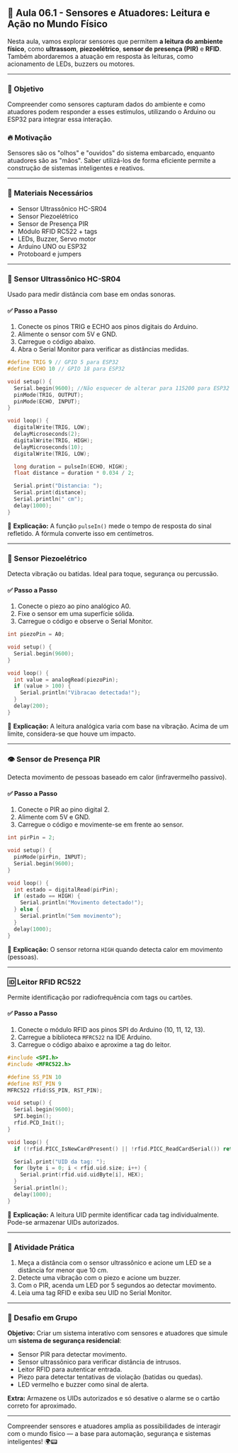 ## 📘 Aula 06.1 - Sensores e Atuadores: Leitura e Ação no Mundo Físico

Nesta aula, vamos explorar sensores que permitem **a leitura do ambiente físico**, como **ultrassom**, **piezoelétrico**, **sensor de presença (PIR)** e **RFID**. Também abordaremos a atuação em resposta às leituras, como acionamento de LEDs, buzzers ou motores.

---

### 🎯 Objetivo
Compreender como sensores capturam dados do ambiente e como atuadores podem responder a esses estímulos, utilizando o Arduino ou ESP32 para integrar essa interação.

### 🔥 Motivação
Sensores são os "olhos" e "ouvidos" do sistema embarcado, enquanto atuadores são as "mãos". Saber utilizá-los de forma eficiente permite a construção de sistemas inteligentes e reativos.

---

### 🔧 Materiais Necessários
- Sensor Ultrassônico HC-SR04
- Sensor Piezoelétrico
- Sensor de Presença PIR
- Módulo RFID RC522 + tags
- LEDs, Buzzer, Servo motor
- Arduino UNO ou ESP32
- Protoboard e jumpers

---

### 📏 Sensor Ultrassônico HC-SR04
Usado para medir distância com base em ondas sonoras.

#### ✅ Passo a Passo
1. Conecte os pinos TRIG e ECHO aos pinos digitais do Arduino.
2. Alimente o sensor com 5V e GND.
3. Carregue o código abaixo.
4. Abra o Serial Monitor para verificar as distâncias medidas.

```cpp
#define TRIG 9 // GPIO 5 para ESP32
#define ECHO 10 // GPIO 18 para ESP32

void setup() {
  Serial.begin(9600); //Não esquecer de alterar para 115200 para ESP32
  pinMode(TRIG, OUTPUT);
  pinMode(ECHO, INPUT);
}

void loop() {
  digitalWrite(TRIG, LOW);
  delayMicroseconds(2);
  digitalWrite(TRIG, HIGH);
  delayMicroseconds(10);
  digitalWrite(TRIG, LOW);

  long duration = pulseIn(ECHO, HIGH);
  float distance = duration * 0.034 / 2;

  Serial.print("Distancia: ");
  Serial.print(distance);
  Serial.println(" cm");
  delay(1000);
}
```

📌 **Explicação:** A função `pulseIn()` mede o tempo de resposta do sinal refletido. A fórmula converte isso em centímetros.

---

### 🎵 Sensor Piezoelétrico
Detecta vibração ou batidas. Ideal para toque, segurança ou percussão.

#### ✅ Passo a Passo
1. Conecte o piezo ao pino analógico A0.
2. Fixe o sensor em uma superfície sólida.
3. Carregue o código e observe o Serial Monitor.

```cpp
int piezoPin = A0;

void setup() {
  Serial.begin(9600);
}

void loop() {
  int value = analogRead(piezoPin);
  if (value > 100) {
    Serial.println("Vibracao detectada!");
  }
  delay(200);
}
```

📌 **Explicação:** A leitura analógica varia com base na vibração. Acima de um limite, considera-se que houve um impacto.

---

### 👁️ Sensor de Presença PIR
Detecta movimento de pessoas baseado em calor (infravermelho passivo).

#### ✅ Passo a Passo
1. Conecte o PIR ao pino digital 2.
2. Alimente com 5V e GND.
3. Carregue o código e movimente-se em frente ao sensor.

```cpp
int pirPin = 2;

void setup() {
  pinMode(pirPin, INPUT);
  Serial.begin(9600);
}

void loop() {
  int estado = digitalRead(pirPin);
  if (estado == HIGH) {
    Serial.println("Movimento detectado!");
  } else {
    Serial.println("Sem movimento");
  }
  delay(1000);
}
```

📌 **Explicação:** O sensor retorna `HIGH` quando detecta calor em movimento (pessoas).

---

### 🆔 Leitor RFID RC522
Permite identificação por radiofrequência com tags ou cartões.

#### ✅ Passo a Passo
1. Conecte o módulo RFID aos pinos SPI do Arduino (10, 11, 12, 13).
2. Carregue a biblioteca `MFRC522` na IDE Arduino.
3. Carregue o código abaixo e aproxime a tag do leitor.

```cpp
#include <SPI.h>
#include <MFRC522.h>

#define SS_PIN 10
#define RST_PIN 9
MFRC522 rfid(SS_PIN, RST_PIN);

void setup() {
  Serial.begin(9600);
  SPI.begin(); 
  rfid.PCD_Init(); 
}

void loop() {
  if (!rfid.PICC_IsNewCardPresent() || !rfid.PICC_ReadCardSerial()) return;

  Serial.print("UID da tag: ");
  for (byte i = 0; i < rfid.uid.size; i++) {
    Serial.print(rfid.uid.uidByte[i], HEX);
  }
  Serial.println();
  delay(1000);
}
```

📌 **Explicação:** A leitura UID permite identificar cada tag individualmente. Pode-se armazenar UIDs autorizados.

---

### 🤖 Atividade Prática
1. Meça a distância com o sensor ultrassônico e acione um LED se a distância for menor que 10 cm.
2. Detecte uma vibração com o piezo e acione um buzzer.
3. Com o PIR, acenda um LED por 5 segundos ao detectar movimento.
4. Leia uma tag RFID e exiba seu UID no Serial Monitor.

---

### 🚀 Desafio em Grupo
**Objetivo:** Criar um sistema interativo com sensores e atuadores que simule um **sistema de segurança residencial**:
- Sensor PIR para detectar movimento.
- Sensor ultrassônico para verificar distância de intrusos.
- Leitor RFID para autenticar entrada.
- Piezo para detectar tentativas de violação (batidas ou quedas).
- LED vermelho e buzzer como sinal de alerta.

**Extra:** Armazene os UIDs autorizados e só desative o alarme se o cartão correto for aproximado.

---
Compreender sensores e atuadores amplia as possibilidades de interagir com o mundo físico — a base para automação, segurança e sistemas inteligentes! 🌍📟

